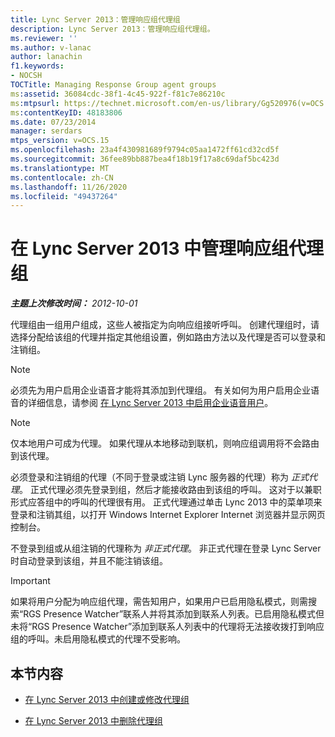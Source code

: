 ```yaml
---
title: Lync Server 2013：管理响应组代理组
description: Lync Server 2013：管理响应组代理组。
ms.reviewer: ''
ms.author: v-lanac
author: lanachin
f1.keywords:
- NOCSH
TOCTitle: Managing Response Group agent groups
ms:assetid: 36084cdc-38f1-4c45-922f-f81c7e86210c
ms:mtpsurl: https://technet.microsoft.com/en-us/library/Gg520976(v=OCS.15)
ms:contentKeyID: 48183806
ms.date: 07/23/2014
manager: serdars
mtps_version: v=OCS.15
ms.openlocfilehash: 23a4f430981689f9794c05aa1472ff61cd32cd5f
ms.sourcegitcommit: 36fee89bb887bea4f18b19f17a8c69daf5bc423d
ms.translationtype: MT
ms.contentlocale: zh-CN
ms.lasthandoff: 11/26/2020
ms.locfileid: "49437264"
---
```

# <a name="managing-response-group-agent-groups-in-lync-server-2013"></a>在 Lync Server 2013 中管理响应组代理组

<div data-xmlns="http://www.w3.org/1999/xhtml">

<div class="topic" data-xmlns="http://www.w3.org/1999/xhtml" data-msxsl="urn:schemas-microsoft-com:xslt" data-cs="https://msdn.microsoft.com/">

<div data-asp="https://msdn2.microsoft.com/asp">



</div>

<div id="mainSection">

<div id="mainBody">

<span> </span>

_**主题上次修改时间：** 2012-10-01_

代理组由一组用户组成，这些人被指定为向响应组接听呼叫。 创建代理组时，请选择分配给该组的代理并指定其他组设置，例如路由方法以及代理是否可以登录和注销组。

<div>


> [!NOTE]  
> 必须先为用户启用企业语音才能将其添加到代理组。 有关如何为用户启用企业语音的详细信息，请参阅 <A href="lync-server-2013-enable-users-for-enterprise-voice.md">在 Lync Server 2013 中启用企业语音用户</A>。



</div>

<div>


> [!NOTE]  
> 仅本地用户可成为代理。 如果代理从本地移动到联机，则响应组调用将不会路由到该代理。



</div>

必须登录和注销组的代理（不同于登录或注销 Lync 服务器的代理）称为 *正式代理*。 正式代理必须先登录到组，然后才能接收路由到该组的呼叫。 这对于以兼职形式应答组中的呼叫的代理很有用。 正式代理通过单击 Lync 2013 中的菜单项来登录和注销其组，以打开 Windows Internet Explorer Internet 浏览器并显示网页控制台。

不登录到组或从组注销的代理称为 *非正式代理*。 非正式代理在登录 Lync Server 时自动登录到该组，并且不能注销该组。

<div>


> [!IMPORTANT]  
> 如果将用户分配为响应组代理，需告知用户，如果用户已启用隐私模式，则需搜索“RGS Presence Watcher”联系人并将其添加到联系人列表。已启用隐私模式但未将“RGS Presence Watcher”添加到联系人列表中的代理将无法接收拨打到响应组的呼叫。未启用隐私模式的代理不受影响。



</div>

<div>

## <a name="in-this-section"></a>本节内容

  - [在 Lync Server 2013 中创建或修改代理组](lync-server-2013-create-or-modify-an-agent-group.md)

  - [在 Lync Server 2013 中删除代理组](lync-server-2013-delete-an-agent-group.md)

</div>

</div>

<span> </span>

</div>

</div>

</div>

